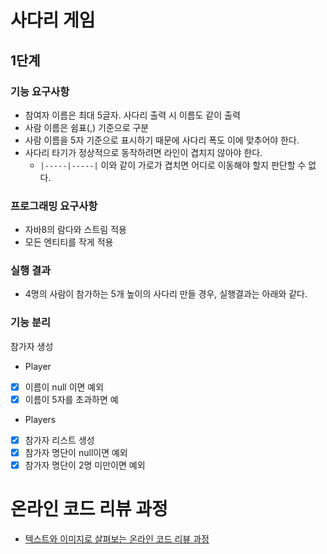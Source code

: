 # 사다리 게임

## 1단계
### 기능 요구사항
- 참여자 이름은 최대 5글자. 사다리 출력 시 이름도 같이 출력
- 사람 이름은 쉼표(,) 기준으로 구분
- 사람 이름을 5자 기준으로 표시하기 때문에 사다리 폭도 이에 맞추어야 한다.
- 사다리 타기가 정상적으로 동작하려면 라인이 겹치지 않아야 한다.
  - `|-----|-----|` 이와 같이 가로가 겹치면 어디로 이동해야 할지 판단할 수 없다.
  
### 프로그래밍 요구사항
- 자바8의 람다와 스트림 적용
- 모든 엔티티를 작게 적용

### 실행 결과
- 4명의 사람이 참가하는 5개 높이의 사다리 만들 경우, 실행결과는 아래와 같다.


### 기능 분리
참가자 생성 
- Player
- [x] 이름이 null 이면 예외
- [x] 이름이 5자를 초과하면 예
- Players
- [x] 참가자 리스트 생성
- [x] 참가자 명단이 null이면 예외
- [x] 참가자 명단이 2명 미만이면 예외

# 온라인 코드 리뷰 과정
* [텍스트와 이미지로 살펴보는 온라인 코드 리뷰 과정](https://github.com/next-step/nextstep-docs/tree/master/codereview)
